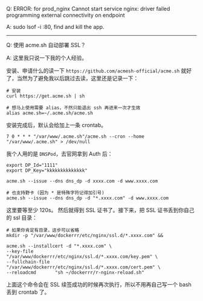 Q: ERROR: for prod_nginx Cannot start service nginx: driver failed programming external connectivity on endpoint

A: sudo lsof -i :80, find and kill the app.


----


Q: 使用 acme.sh 自动部署 SSL？

A: 这里我只说一下我的个人经验。

安装、申请什么的读一下 `https://github.com/acmesh-official/acme.sh` 就好了，当然为了避免我以后跳过去读，这里还是记录一下：

```
# 安装
curl https://get.acme.sh | sh 

# 想马上使用需要 alias，不然只能退出 ssh 再进来一次才生效
alias acme.sh=~/.acme.sh/acme.sh
```

安装完成后，默认会给加上一条 crontab。

```
7 0 * * * "/var/www/.acme.sh"/acme.sh --cron --home "/var/www/.acme.sh" > /dev/null
```


我个人用的是 `DNSPod`，去官网拿到 Auth 后：

```
export DP_Id="1111"
export DP_Key="kkkkkkkkkkkkkk"

acme.sh --issue --dns dns_dp -d xxxx.com -d www.xxxx.com

# 也支持野卡 (因为 * 是特殊字符记得加引号)
acme.sh --issue --dns dns_dp -d "*.xxxx.com" -d www.xxxx.com
```

这里要等至少 120s。 然后就得到 SSL 证书了。接下来，把 SSL 证书丢到你自己的 ssl 目录：

```
# 如果你肯定有目录，这步可以省略
mkdir -p "/var/www/dockerrr/etc/nginx/ssl.d/*.xxxx.com" &&

acme.sh --installcert -d "*.xxxx.com" \
--key-file        "/var/www/dockerrr/etc/nginx/ssl.d/*.xxxx.com/key.pem" \
--fullchain-file  "/var/www/dockerrr/etc/nginx/ssl.d/*.xxxx.com/cert.pem" \
--reloadcmd       "sh ~/dockerrr/r-nginx-reload.sh"
```

上面这个命令会在 SSL 续签成功的时候再次执行，所以不用再自己写一个 bash 丢到 crontab 了。
